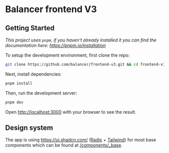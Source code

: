 # Balancer frontend V3

## Getting Started

_This project uses `pnpm`, if you haven't already installed it you can find the
documentation here: https://pnpm.io/installation_

To setup the development environment, first clone the repo:

```bash
git clone https://github.com/balancer/frontend-v3.git && cd frontend-v3
```

Next, install dependencies:

```bash
pnpm install
```

Then, run the development server:

```bash
pnpm dev
```

Open [http://localhost:3000](http://localhost:3000) with your browser to see the
result.

## Design system

The app is using https://ui.shadcn.com/ ([Radix](https://www.radix-ui.com/) +
[Tailwind](https://tailwindcss.com/)) for most base components which can be
found at
[/components/\_base](https://github.com/balancer/frontend-v3/tree/main/components/_base).
